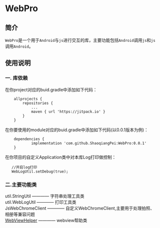 # WebPro
## 简介
`WebPro`是一个用于`Android`与`js`进行交互的库，主要功能包括`Android`调用`js`和`js`调用`Android`。

## 使用说明
### 一. 库依赖
在你project对应的buid.gradle中添加如下代码：
```
	allprojects {
		repositories {
			...
			maven { url 'https://jitpack.io' }
		}
	}
```
在你要使用的module对应的buid.gradle中添加如下代码(以0.0.1版本为例)：
```
	dependencies {
	        implementation 'com.github.ShaoqiangPei:WebPro:0.0.1'
	}
```
在你项目的自定义Application类中对本库Log打印做控制：
```
   //开启log打印
   WebLogUtil.setDebug(true);
```
### 二.主要功能类
util.StringUtil ————  字符串处理工具类  
util.WebLogUtil ————  打印工具类  
JsWebChromeClient ————  自定义WebChromeClient,主要用于处理拍照、相册等兼容问题  
[WebViewHelper](https://github.com/ShaoqiangPei/WebPro/blob/master/read/WebViewHelper%E4%BD%BF%E7%94%A8%E8%AF%B4%E6%98%8E.md) ————  webview帮助类 




